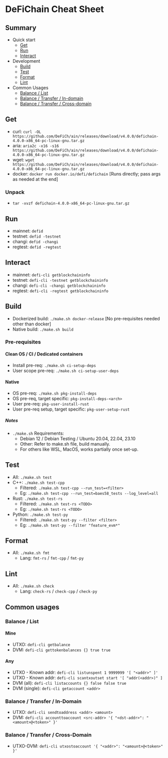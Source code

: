 # DeFiChain Cheat Sheet

## Summary

- Quick start
  - [Get](#get)
  - [Run](#run)
  - [Interact](#interact)
- Development 
  - [Build](#build)
  - [Test](#test)
  - [Format](#test)
  - [Lint](#lint)
- Common Usages
  - [Balance / List](#balance--list)
  - [Balance / Transfer / In-domain](#balance--transfer--in-domain)
  - [Balance / Transfer / Cross-domain](#balance--transfer--cross-domain)

## Get

- curl: `curl -OL https://github.com/DeFiCh/ain/releases/download/v4.0.0/defichain-4.0.0-x86_64-pc-linux-gnu.tar.gz`
- aria: `aria2c -x16 -s16 https://github.com/DeFiCh/ain/releases/download/v4.0.0/defichain-4.0.0-x86_64-pc-linux-gnu.tar.gz`
- wget: `wget https://github.com/DeFiCh/ain/releases/download/v4.0.0/defichain-4.0.0-x86_64-pc-linux-gnu.tar.gz`
- docker: `docker run docker.io/defi/defichain` [Runs directly; pass args as needed at the end] 

### Unpack

- `tar -xvzf defichain-4.0.0-x86_64-pc-linux-gnu.tar.gz`

## Run

- mainnet: `defid`
- testnet: `defid -testnet`
- changi: `defid -changi`
- regtest: `defid -regtest`

## Interact

- mainnet: `defi-cli getblockchaininfo`
- testnet: `defi-cli -testnet getblockchaininfo`
- changi: `defi-cli -changi getblockchaininfo`
- regtest: `defi-cli -regtest getblockchaininfo`

## Build

- Dockerized build: `./make.sh docker-release` [No pre-requisites needed other than docker]
- Native build: `./make.sh build`

### Pre-requisites

#### Clean OS / CI / Dedicated containers

- Install pre-req: `./make.sh ci-setup-deps`
- User scope pre-req: `./make.sh ci-setup-user-deps`

#### Native

- OS pre-req: `./make.sh pkg-install-deps`
- OS pre-req, target specific: `pkg-install-deps-<arch>`
- User pre-req: `pkg-user-install-rust`
- User pre-req setup, target specific: `pkg-user-setup-rust`

##### Notes

- `./make.sh` Requirements:
  - Debian 12 / Debian Testing / Ubuntu 20.04, 22.04, 23.10
  - Other: Refer to make.sh file, build manually.
  - For others like WSL, MacOS, works partially once set-up. 

## Test

- All: `./make.sh test`
- C++: `./make.sh test-cpp`
  - Filtered: `./make.sh test-cpp --run_test=<filter>`
  - Eg: `./make.sh test-cpp --run_test=baes58_tests --log_level=all`
- Rust: `./make.sh test-rs`
  - Filtered: `./make.sh test-rs <TODO>`
  - Eg: `./make.sh test-rs <TODO>`
- Python: `./make.sh test-py`
  - Filtered: `./make.sh test-py --filter <filter>`
  - Eg: `./make.sh test-py --filter "feature_evm*"`

## Format

- All: `./make.sh fmt`
  - Lang: `fmt-rs` / `fmt-cpp` / `fmt-py`

## Lint

- All: `./make.sh check`
  - Lang: `check-rs` / `check-cpp` / `check-py`

## Common usages

### Balance / List

#### Mine

- UTXO: `defi-cli getbalance`
- DVM: `defi-cli gettokenbalances {} true true`

#### Any

- UTXO - Known addr: `defi-cli listunspent 1 9999999 '[ "<addr>" ]'`
- UTXO - Known addr: `defi-cli scantxoutset start '[ "addr(<addr>)" ]`
- DVM (all): `defi-cli listaccounts {} false false true`
- DVM (single): `defi-cli getaccount <addr>`

### Balance / Transfer / In-Domain

- UTXO: `defi-cli sendtoaddress <addr> <amount>`
- DVM: `defi-cli accounttoaccount <src-addr> '{ "<dst-addr>": "<amount>@<token>" }'`

### Balance / Transfer / Cross-Domain

- UTXO-DVM: `defi-cli utxostoaccount '{ "<addr>": "<amount>@<token>" }'`
